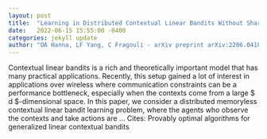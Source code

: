 ```yaml
---
layout: post
title:  "Learning in Distributed Contextual Linear Bandits Without Sharing the Context"
date:   2022-06-15 15:55:00 -0400
categories: jekyll update
author: "OA Hanna, LF Yang, C Fragouli - arXiv preprint arXiv:2206.04180, 2022"
---
```

Contextual linear bandits is a rich and theoretically important model that has many practical applications. Recently, this setup gained a lot of interest in applications over wireless where communication constraints can be a performance bottleneck, especially when the contexts come from a large $ d $-dimensional space. In this paper, we consider a distributed memoryless contextual linear bandit learning problem, where the agents who observe the contexts and take actions are …
Cites: ‪Provably optimal algorithms for generalized linear contextual bandits‬  